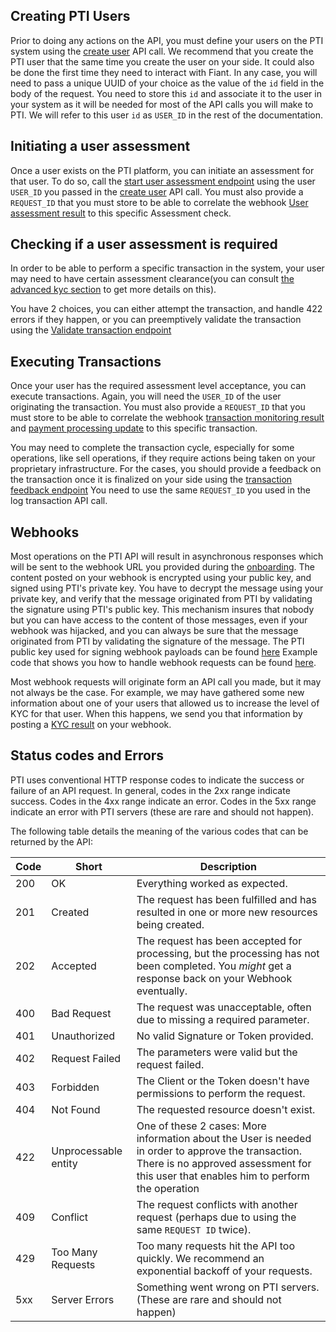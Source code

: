 
## Creating PTI Users

Prior to doing any actions on the API, you must define your users on the PTI system using the [create user](https://provenancetech.github.io/pti-docs/api/v1/#/default/post_users) API call. 
We recommend that you create the PTI user that the same time you create the user on your side.
It could also be done the first time they need to interact with Fiant.
In any case, you will need to pass a unique UUID of your choice as the value of the `id` field in the body of the request.
You need to store this `id` and associate it to the user in your system as it will be needed for most of the API calls you will make to PTI.
We will refer to this user `id` as `USER_ID` in the rest of the documentation.

## Initiating a user assessment

Once a user exists on the PTI platform, you can initiate an assessment for that user. To do so, call the [start user assessment endpoint](https://provenancetech.github.io/pti-docs/api/v1/index.html#/User%20Assessment/startUserAssessment) 
using the user `USER_ID` you passed in the [create user](https://provenancetech.github.io/pti-docs/api/v1/#/default/post_users) API call. You must also provide a `REQUEST_ID` that you must store
to be able to correlate the webhook [User assessment result](#user-assessment-result) to this specific Assessment check.

## Checking if a user assessment is required

In order to be able to perform a specific transaction in the system, your user may need to have certain assessment clearance(you can consult [the advanced kyc section](#kyc) to get more details on this).

You have 2 choices, you can either attempt the transaction, and handle 422 errors if they happen, or you can preemptively validate the transaction using the [Validate transaction endpoint](https://provenancetech.github.io/pti-docs/api/v1/index.html#/Transaction%20Assessment/transactionInformationAssessment)


## Executing Transactions

Once your user has the required assessment level acceptance, you can execute transactions.
Again, you will need the `USER_ID` of the user originating the transaction. You must also provide a `REQUEST_ID` that you must store
to be able to correlate the webhook [transaction monitoring result](#transaction-monitoring-result) and [payment processing update](#payment-processing-update)  to this specific transaction.

You may need to complete the transaction cycle, especially for some operations, like sell operations, if they require actions being taken on your proprietary infrastructure. For the cases, you should provide a feedback on the transaction once it is finalized on your side using the [transaction feedback endpoint](https://provenancetech.github.io/pti-docs/api/v1/index.html#/default/post_transactions__requestId__feedback)
You need to use the same `REQUEST_ID` you used in the log transaction API call.

## Webhooks

Most operations on the PTI API will result in asynchronous responses which will be sent to the webhook URL you provided during the [onboarding](fiant-onboarding).
The content posted on your webhook is encrypted using your public key, and signed using PTI's private key.
You have to decrypt the message using your private key, and verify that the message originated from PTI by validating the signature using PTI's public key.
This mechanism insures that nobody but you can have access to the content of those messages, even if your webhook was hijacked, and you can always be sure 
that the message originated from PTI by validating the signature of the message.
The PTI public key used for signing webhook payloads can be found [here](https://github.com/provenancetech/pti-docs/blob/master/utils/pti-prod-public.jwk)
Example code that shows you how to handle webhook requests can be found [here](https://github.com/provenancetech/pti-docs/blob/master/examples/webhook-server/python/webhook_server.py).

Most webhook requests will originate form an API call you made, but it may not always be the case. For example, we may have gathered some new information about one of your users that 
allowed us to increase the level of KYC for that user. When this happens, we send you that information by posting a [KYC result](#kyc-result) on your webhook.


## Status codes and Errors

PTI uses conventional HTTP response codes to indicate the success or failure of an API request. 
In general, codes in the 2xx range indicate success. Codes in the 4xx range indicate an error. 
Codes in the 5xx range indicate an error with PTI servers (these are rare and should not happen).

The following table details the meaning of the various codes that can be returned by the API:

| Code | Short                | Description                                                                                                                                                                                  |
|------|----------------------|----------------------------------------------------------------------------------------------------------------------------------------------------------------------------------------------|
| 200  | OK                   | Everything worked as expected.                                                                                                                                                               |
| 201  | Created              | The request has been fulfilled and has resulted in one or more new resources being created.                                                                                                  |
| 202  | Accepted             | The request has been accepted for processing, but the processing has not been completed. You *might* get a response back on your Webhook eventually.                                         |
| 400  | Bad Request          | The request was unacceptable, often due to missing a required parameter.                                                                                                                     |
| 401  | Unauthorized         | No valid Signature or Token provided.                                                                                                                                                        |
| 402  | Request Failed       | The parameters were valid but the request failed.                                                                                                                                            |
| 403  | Forbidden            | The Client or the Token doesn't have permissions to perform the request.                                                                                                                     |
| 404  | Not Found            | The requested resource doesn't exist.                                                                                                                                                        |
| 422  | Unprocessable entity | One of these 2 cases: More information about the User is needed in order to approve the transaction. There is no approved assessment for this user that enables him to perform the operation |
| 409  | Conflict             | The request conflicts with another request (perhaps due to using the same `REQUEST ID` twice).                                                                                               |
| 429  | Too Many Requests    | Too many requests hit the API too quickly. We recommend an exponential backoff of your requests.                                                                                             |
| 5xx  | Server Errors        | 	Something went wrong on PTI servers. (These are rare and should not happen)                                                                                                                 |
